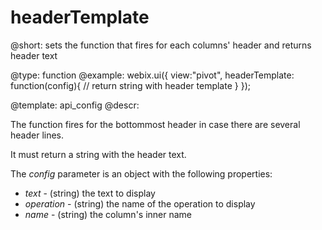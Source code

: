 headerTemplate
=============

@short:
	sets the function that fires for each columns' header and returns header text


@type: function
@example:
webix.ui({
    view:"pivot", 
    headerTemplate: function(config){
		// return string with header template
	}
});


@template:	api_config
@descr:

The function fires for the bottommost header in case there are several header lines.

It must return a string with the header text.

The *config* parameter is an object with the following properties:

- *text* - (string) the text to display
- *operation* - (string) the name of the operation to display
- *name* - (string) the column's inner name


